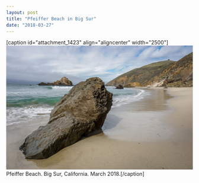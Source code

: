 ```yaml
---
layout: post
title: "Pfeiffer Beach in Big Sur"
date: "2018-03-27"
---
```


\[caption id="attachment\_1423" align="aligncenter" width="2500"\][![](/assets/images/DSC02717.jpg)](https://kenbooth.net/pfeiffer-beach-in-big-sur/dsc02717/#main) Pfeiffer Beach. Big Sur, California. March 2018.\[/caption\]
